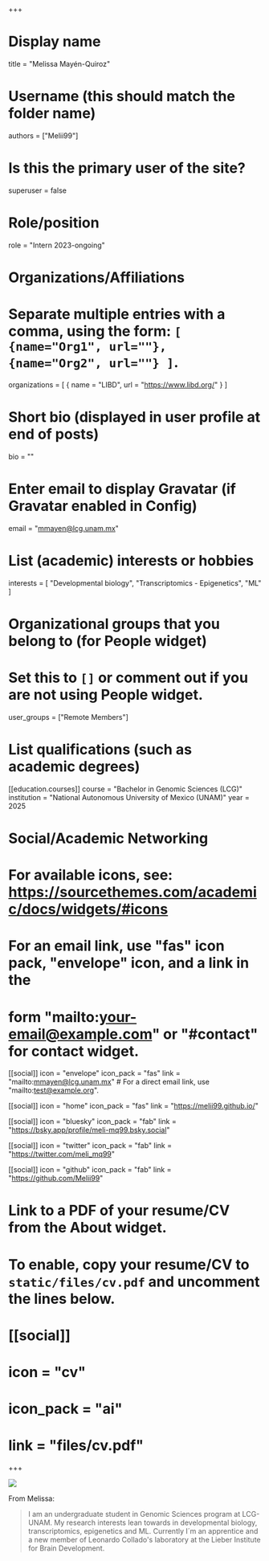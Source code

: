 +++
# Display name
title = "Melissa Mayén-Quiroz"

# Username (this should match the folder name)
authors = ["Melii99"]

# Is this the primary user of the site?
superuser = false

# Role/position
role = "Intern 2023-ongoing"

# Organizations/Affiliations
#   Separate multiple entries with a comma, using the form: `[ {name="Org1", url=""}, {name="Org2", url=""} ]`.
organizations = [ { name = "LIBD", url = "https://www.libd.org/" } ]

# Short bio (displayed in user profile at end of posts)
bio = ""

# Enter email to display Gravatar (if Gravatar enabled in Config)
email = "mmayen@lcg.unam.mx"

# List (academic) interests or hobbies
interests = [
  "Developmental biology",
  "Transcriptomics - Epigenetics",
  "ML"
]

# Organizational groups that you belong to (for People widget)
#   Set this to `[]` or comment out if you are not using People widget.
user_groups = ["Remote Members"]

# List qualifications (such as academic degrees)
[[education.courses]]
  course = "Bachelor in Genomic Sciences (LCG)"
  institution = "National Autonomous University of Mexico (UNAM)"
  year = 2025

# Social/Academic Networking
# For available icons, see: https://sourcethemes.com/academic/docs/widgets/#icons
#   For an email link, use "fas" icon pack, "envelope" icon, and a link in the
#   form "mailto:your-email@example.com" or "#contact" for contact widget.

[[social]]
  icon = "envelope"
  icon_pack = "fas"
  link = "mailto:mmayen@lcg.unam.mx"  # For a direct email link, use "mailto:test@example.org".
  
[[social]]
  icon = "home"
  icon_pack = "fas"
  link = "https://melii99.github.io/"

[[social]]
  icon = "bluesky"
  icon_pack = "fab"
  link = "https://bsky.app/profile/meli-mq99.bsky.social"

[[social]]
  icon = "twitter"
  icon_pack = "fab"
  link = "https://twitter.com/meli_mq99"

[[social]]
  icon = "github"
  icon_pack = "fab"
  link = "https://github.com/Melii99"

# Link to a PDF of your resume/CV from the About widget.
# To enable, copy your resume/CV to `static/files/cv.pdf` and uncomment the lines below.
# [[social]]
#   icon = "cv"
#   icon_pack = "ai"
#   link = "files/cv.pdf"

+++

![](http://ghchart.rshah.org/DA2536/Melii99.svg)

From Melissa:

> I am an undergraduate student in Genomic Sciences program at LCG-UNAM. My research interests lean towards in developmental biology, transcriptomics, epigenetics and ML. Currently I´m an apprentice and a new member of Leonardo Collado's laboratory at the Lieber Institute for Brain Development.

<script src="https://cdn.jsdelivr.net/npm/bsky-embed/dist/bsky-embed.es.js" async></script>
<bsky-embed username="meli-mq99.bsky.social" mode="" limit="2">
</bsky-embed>

